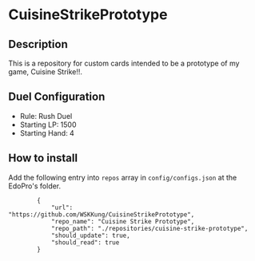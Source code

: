 # CuisineStrikePrototype

## Description
This is a repository for custom cards intended to be a prototype of my game, Cuisine Strike!!.

## Duel Configuration
- Rule: Rush Duel
- Starting LP: 1500
- Starting Hand: 4

## How to install
Add the following entry into `repos` array in `config/configs.json` at the EdoPro's folder.

```
		{
			"url": "https://github.com/WSKKung/CuisineStrikePrototype",
			"repo_name": "Cuisine Strike Prototype",
			"repo_path": "./repositories/cuisine-strike-prototype",
			"should_update": true,
			"should_read": true
		}
```
